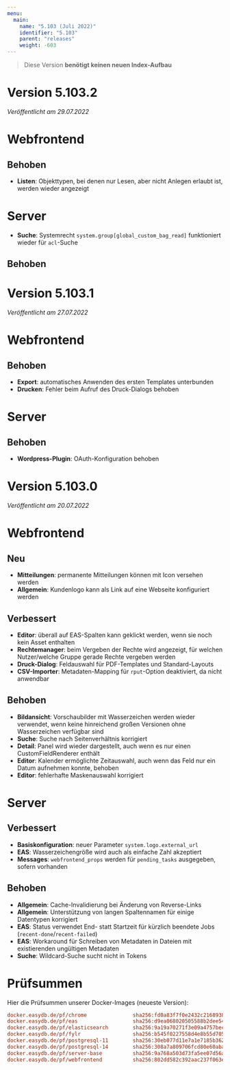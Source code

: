 ```yaml
---
menu:
  main:
    name: "5.103 (Juli 2022)"
    identifier: "5.103"
    parent: "releases"
    weight: -603
---
```


> Diese Version **benötigt keinen neuen Index-Aufbau**

# Version 5.103.2

*Veröffentlicht am 29.07.2022*

# Webfrontend

## Behoben

* **Listen**: Objekttypen, bei denen nur Lesen, aber nicht Anlegen erlaubt ist, werden wieder angezeigt

# Server

* **Suche**: Systemrecht `system.group[global_custom_bag_read]` funktioniert wieder für `acl`-Suche

## Behoben

# Version 5.103.1

*Veröffentlicht am 27.07.2022*

# Webfrontend

## Behoben

* **Export**: automatisches Anwenden des ersten Templates unterbunden
* **Drucken**: Fehler beim Aufruf des Druck-Dialogs behoben

# Server

## Behoben

* **Wordpress-Plugin**: OAuth-Konfiguration behoben

# Version 5.103.0

*Veröffentlicht am 20.07.2022*

# Webfrontend

## Neu

* **Mitteilungen**: permanente Mitteilungen können mit Icon versehen werden
* **Allgemein**: Kundenlogo kann als Link auf eine Webseite konfiguriert werden

## Verbessert

* **Editor**: überall auf EAS-Spalten kann geklickt werden, wenn sie noch kein Asset enthalten
* **Rechtemanager**: beim Vergeben der Rechte wird angezeigt, für welchen Nutzer/welche Gruppe gerade Rechte vergeben werden
* **Druck-Dialog**: Feldauswahl für PDF-Templates und Standard-Layouts
* **CSV-Importer**: Metadaten-Mapping für `rput`-Option deaktiviert, da nicht anwendbar

## Behoben

* **Bildansicht**: Vorschaubilder mit Wasserzeichen werden wieder verwendet, wenn keine hinreichend großen Versionen ohne Wasserzeichen verfügbar sind
* **Suche**: Suche nach Seitenverhältnis korrigiert
* **Detail**: Panel wird wieder dargestellt, auch wenn es nur einen CustomFieldRenderer enthält
* **Editor**: Kalender ermöglichte Zeitauswahl, auch wenn das Feld nur ein Datum aufnehmen konnte, behoben
* **Editor**: fehlerhafte Maskenauswahl korrigiert

# Server

## Verbessert

* **Basiskonfiguration**: neuer Parameter `system.logo.external_url`
* **EAS**: Wasserzeichengröße wird auch als einfache Zahl akzeptiert
* **Messages**: `webfrontend_props` werden für `pending_tasks` ausgegeben, sofern vorhanden

## Behoben

* **Allgemein**: Cache-Invalidierung bei Änderung von Reverse-Links
* **Allgemein**: Unterstützung von langen Spaltennamen für einige Datentypen korrigiert
* **EAS**: Status verwendet End- statt Startzeit für kürzlich beendete Jobs (`recent-done`/`recent-failed`)
* **EAS**: Workaround für Schreiben von Metadaten in Dateien mit existierenden ungültigen Metadaten
* **Suche**: Wildcard-Suche sucht nicht in Tokens

# Prüfsummen

Hier die Prüfsummen unserer Docker-Images (neueste Version):

```ini
docker.easydb.de/pf/chrome               sha256:fd0a83f7f0e2432c21689386e78b205a86466b6fbe8dfb48192c7c8e2b7c09be
docker.easydb.de/pf/eas                  sha256:d9ea068020505588b2dee54dd8a4b54cf20692a8d77384a5618d6defdb1fbbc7
docker.easydb.de/pf/elasticsearch        sha256:9a19a70271f3e09a4757bec670fc00f012d3b7185ed383e4c8d5cc7bc121fa4f
docker.easydb.de/pf/fylr                 sha256:b545f0227558d4e8b55d705127aa4cc418edea6c75e99ff64132b3aee33d2702
docker.easydb.de/pf/postgresql-11        sha256:30eb077d11e7a1e7185b3623bec46c6bae65e9d2156393490ec9322ebc673985
docker.easydb.de/pf/postgresql-14        sha256:308a7a809706fcd80e60aba523dba8adbd7609c0e606e08ea8083d22173c8890
docker.easydb.de/pf/server-base          sha256:9a768a503d73fa5ee07d56a5eb713885687d312c9d7211387ec960f78ff2ed68
docker.easydb.de/pf/webfrontend          sha256:802dd582c392aac237f063ec4050225f0e06dda22b63f581435cb4013a598660
```
